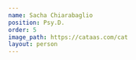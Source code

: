 ```yaml
---
name: Sacha Chiarabaglio
position: Psy.D.
order: 5
image_path: https://cataas.com/cat
layout: person
---
```

 